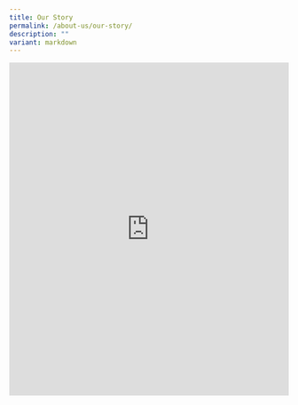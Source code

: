 ```yaml
---
title: Our Story
permalink: /about-us/our-story/
description: ""
variant: markdown
---
```

<iframe style="border: none;" height="600px" width="100%" src="https://docs.google.com/gview?url=https://drive.google.com/uc?export=download&amp;id=1QREMeKEyK3hZs4ZMCcz2SF9MesU-2J2E&amp;embedded=true">
</iframe>


